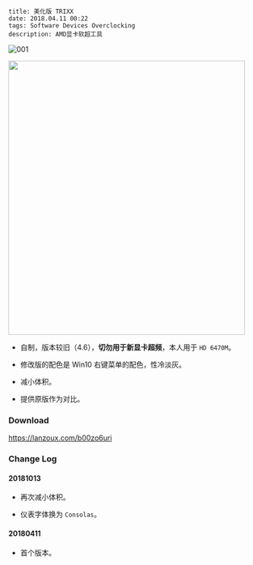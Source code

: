 ```
title: 美化版 TRIXX
date: 2018.04.11 00:22
tags: Software Devices Overclocking
description: AMD显卡软超工具
```

![001](/res/20180411-0022-001.webp)

<img src="/res/20180411-0022-001.webp" width="468" height="542">

- 自制，版本较旧（4.6），**切勿用于新显卡超频**，本人用于 `HD 6470M`。

- 修改版的配色是 Win10 右键菜单的配色，性冷淡灰。

- 减小体积。

- 提供原版作为对比。

### Download

<https://lanzoux.com/b00zo6uri>

### Change Log

#### 20181013

- 再次减小体积。

- 仪表字体换为 `Consolas`。

#### 20180411

- 首个版本。
